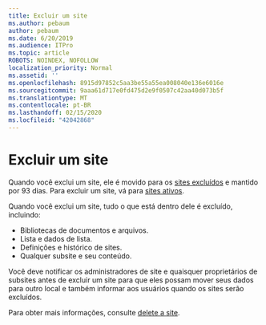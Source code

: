 ```yaml
---
title: Excluir um site
ms.author: pebaum
author: pebaum
ms.date: 6/20/2019
ms.audience: ITPro
ms.topic: article
ROBOTS: NOINDEX, NOFOLLOW
localization_priority: Normal
ms.assetid: ''
ms.openlocfilehash: 8915d97852c5aa3be55a55ea008040e136e6016e
ms.sourcegitcommit: 9aaa61d717e0fd475d2e9f0507c42aa40d073b5f
ms.translationtype: MT
ms.contentlocale: pt-BR
ms.lasthandoff: 02/15/2020
ms.locfileid: "42042868"
---
```

# <a name="delete-a-site"></a>Excluir um site

Quando você exclui um site, ele é movido para os [sites excluídos](https://admin.microsoft.com/sharepoint?page=recyclebin&modern=true) e mantido por 93 dias. Para excluir um site, vá para [sites ativos](https://admin.microsoft.com/sharepoint?page=sitemanagement&modern=true). 

Quando você exclui um site, tudo o que está dentro dele é excluído, incluindo:

- Bibliotecas de documentos e arquivos.
- Lista e dados de lista.
- Definições e histórico de sites.
- Qualquer subsite e seu conteúdo.

Você deve notificar os administradores de site e quaisquer proprietários de subsites antes de excluir um site para que eles possam mover seus dados para outro local e também informar aos usuários quando os sites serão excluídos.

Para obter mais informações, consulte [delete a site](https://docs.microsoft.com/sharepoint/delete-site-collection).
